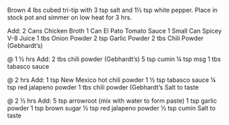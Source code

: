 Brown 4 lbs cubed tri-tip with 3 tsp salt and 1½ tsp white pepper. Place in stock pot and simmer on low heat for 3 hrs.

Add:
2 Cans Chicken Broth
1 Can El Pato Tomato Sauce
1 Small Can Spicey V-8 Juice
1 tbs Onion Powder
2 tsp Garlic Powder
2 tbs Chili Powder (Gebhardt’s)

@ 1 ½ hrs Add:
2 tbs chili powder (Gebhardt’s)
5 tsp cumin
¼ tsp msg
1 tbs tabasco sauce

@ 2 hrs Add:
1 tsp New Mexico hot chili powder
1 ½ tsp tabasco sauce
¼ tsp red jalapeno powder
1 tbs chili powder (Gebhardt’s
Salt to taste

@ 2 ½ hrs Add:
5 tsp arrowroot (mix with water to form paste)
1 tsp garlic powder
1 tsp brown sugar
½ tsp red jalapeno powder
½ tsp cumin
Salt to taste
